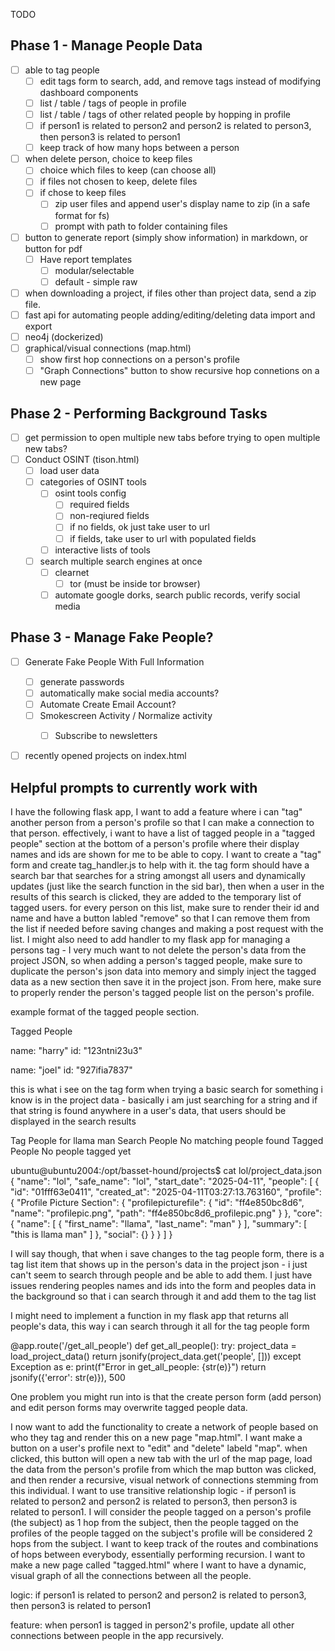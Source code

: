 TODO

## Phase 1 - Manage People Data

 - [ ] able to tag people
   - [ ] edit tags form to search, add, and remove tags instead of modifying dashboard components
	- [ ] list / table / tags of people in profile
	- [ ] list / table / tags of other related people by hopping in profile
	- [ ] if person1 is related to person2 and person2 is related to person3, then person3 is related to person1
	- [ ] keep track of how many hops between a person
 - [ ] when delete person, choice to keep files
	- [ ] choice which files to keep (can choose all)
	- [ ] if files not chosen to keep, delete files
	- [ ] if chose to keep files
		- [ ] zip user files and append user's display name to zip (in a safe format for fs)
		- [ ] prompt with path to folder containing files
 - [ ] button to generate report (simply show information) in markdown, or button for pdf
 	- [ ] Have report templates
  		- [ ] modular/selectable 
  		- [ ] default - simple raw	
 - [ ] when downloading a project, if files other than project data, send a zip file.
 - [ ] fast api for automating people adding/editing/deleting data import and export
 - [ ] neo4j (dockerized)
 - [ ] graphical/visual connections (map.html)
	- [ ] show first hop connections on a person's profile
	- [ ] "Graph Connections" button to show recursive hop connetions on a new page

## Phase 2 - Performing Background Tasks
 - [ ] get permission to open multiple new tabs before trying to open multiple new tabs?
 - [ ] Conduct OSINT (tison.html)
 	- [ ] load user data
 	- [ ] categories of OSINT tools
 		- [ ] osint tools config
 			- [ ] required fields
 			- [ ] non-reqiured fields
 			- [ ] if no fields, ok just take user to url
 			- [ ] if fields, take user to url with populated fields 
 		- [ ] interactive lists of tools
 	- [ ] search multiple search engines at once
  		- [ ] clearnet
    		- [ ] tor (must be inside tor browser) 	 	
       - [ ] automate google dorks, search public records, verify social media

## Phase 3 - Manage Fake People?
 - [ ] Generate Fake People With Full Information
	- [ ] generate passwords
 	- [ ] automatically make social media accounts? 
 	- [ ] Automate Create Email Account?
  	- [ ] Smokescreen Activity / Normalize activity
   		- [ ] Subscribe to newsletters


 - [ ] recently opened projects on index.html


## Helpful prompts to currently work with

I have the following flask app, I want to add a feature where i can "tag" another person from a person's profile so that I can make a connection to that person. effectively, i want to have a list of tagged people in a "tagged people" section at the bottom of a person's profile where their display names and ids are shown for me to be able to copy. I want to create a "tag" form and create tag_handler.js to help with it. the tag form should have a search bar that searches for a string amongst all users and dynamically updates (just like the search function in the sid bar), then when a user in the results of this search is clicked, they are added to the temporary list of tagged users. for every person on this list, make sure to render their id and name and have a button labled "remove" so that I can remove them from the list if needed before saving changes and making a post request with the list. I might also need to add handler to my flask app for managing a persons tag - I very much want to not delete the person's data from the project JSON, so when adding a person's tagged people, make sure to duplicate the person's json data into memory and simply inject the tagged data as a new section then save it in the project json. From here, make sure to properly render the person's tagged people list on the person's profile. 

example format of the tagged people section.

Tagged People

name: "harry"
id: "123ntni23u3"

name: "joel"
id: "927ifia7837"


this is what i see on the tag form when trying a basic search for something i know is in the project data - basically i am just searching for a string and if that string is found anywhere in a user's data, that users should be displayed in the search results

Tag People for llama man
Search People
No matching people found
Tagged People
No people tagged yet

ubuntu@ubuntu2004:/opt/basset-hound/projects$ cat lol/project_data.json 
{
    "name": "lol",
    "safe_name": "lol",
    "start_date": "2025-04-11",
    "people": [
        {
            "id": "01fff63e0411",
            "created_at": "2025-04-11T03:27:13.763160",
            "profile": {
                "Profile Picture Section": {
                    "profilepicturefile": {
                        "id": "ff4e850bc8d6",
                        "name": "profilepic.png",
                        "path": "ff4e850bc8d6_profilepic.png"
                    }
                },
                "core": {
                    "name": [
                        {
                            "first_name": "llama",
                            "last_name": "man"
                        }
                    ],
                    "summary": [
                        "this is llama man"
                    ]
                },
                "social": {}
            }
        }
    ]
}

I will say though, that when i save changes to the tag people form, there is a tag list item that shows up in the person's data in the project json - i just can't seem to search through people and be able to add them. I just have issues rendering peoples names and ids into the form and peoples data in the background so that i can search through it and add them to the tag list



I might need to implement a function in my flask app that returns all people's data, this way i can search through it all for the tag people form

@app.route('/get_all_people')
def get_all_people():
    try:
        project_data = load_project_data()
        return jsonify(project_data.get('people', []))
    except Exception as e:
        print(f"Error in get_all_people: {str(e)}")
        return jsonify({'error': str(e)}), 500


One problem you might run into is that the create person form (add person) and edit person forms may overwrite tagged people data. 







I now want to add the functionality to create a network of people based on who they tag and render this on a new page "map.html". I want make a button on a user's profile next to "edit" and "delete" labeld "map". when clicked, this button will open a new tab with the url of the map page, load the data from the person's profile from which the map button was clicked, and then render a recursive, visual network of connections stemming from this individual. I want to use transitive relationship logic - if person1 is related to person2 and person2 is related to person3, then person3 is related to person1. I will consider the people tagged on a person's profile (the subject) as 1 hop from the subject, then the people tagged on the profiles of the people tagged on the subject's profile will be considered 2 hops from the subject. I want to keep track of the routes and combinations of hops between everybody, essentially performing recursion. I want to make a new page called "tagged.html" where I want to have a dynamic, visual graph of all the connections between all the people.

logic: if person1 is related to person2 and person2 is related to person3, then person3 is related to person1

feature: when person1 is tagged in person2's profile, update all other connections between people in the app recursively.



